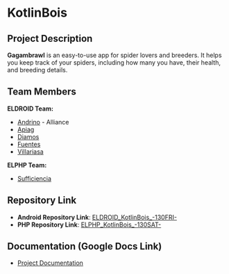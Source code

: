 # KotlinBois

## Project Description

**Gagambrawl** is an easy-to-use app for spider lovers and breeders. It helps you keep track of your spiders, including how many you have, their health, and breeding details.

## Team Members

**ELDROID Team:**
- [Andrino](https://github.com/andrino25) - Alliance
- [Apiag](https://github.com/Kevinboo123)
- [Diamos](https://github.com/diamosclint)
- [Fuentes](https://github.com/nostraJello)
- [Villariasa](https://github.com/vjoseph6)

**ELPHP Team:**
- [Sufficiencia](https://github.com/BrixSuficiencia)

## Repository Link

- **Android Repository Link**: [ELDROID_KotlinBois_-130FRI-](https://github.com/andrino25/ELDROID_KotlinBois_-130FRI-)
- **PHP Repository Link**: [ELPHP_KotlinBois_-130SAT-](https://github.com/andrino25/ELPHP_KotlinBois_-130SAT-)


## Documentation (Google Docs Link)

- [Project Documentation](https://docs.google.com/document/d/1bLO-Mcyeix4iPgywo0olDADMsDcrTcbylMeiVZxSI7A/edit?tab=t.0)

